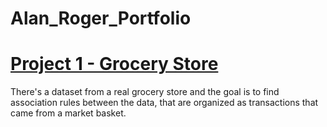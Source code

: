 # Alan_Roger_Portfolio

# [Project 1 - Grocery Store](https://github.com/AllenRodger22/Alan_Roger_Portfolio/blob/main/grocery-store-association-rules.ipynb)
There's a dataset from a real grocery store and the goal is to find association rules between the data, that are organized as transactions that came from a market basket.
